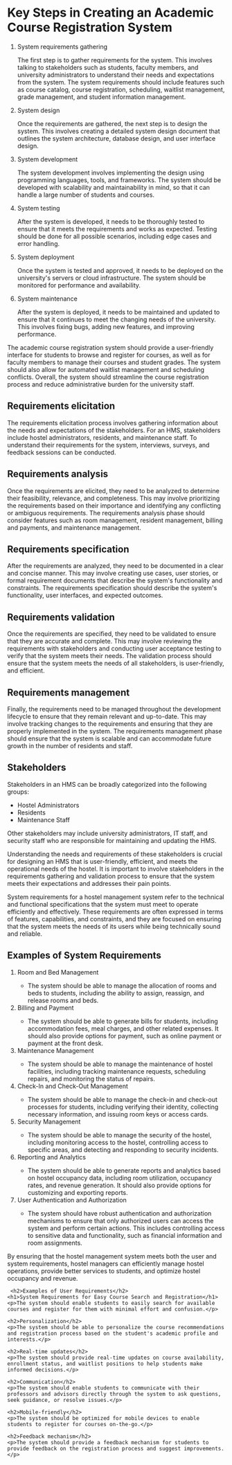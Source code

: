 <!DOCTYPE html>
<html>
<head>
	<title>Key Steps in Creating an Academic Course Registration System</title>
</head>
<body>
	<h1>Key Steps in Creating an Academic Course Registration System</h1>
	<ol>
		<li>System requirements gathering</li>
		<p>The first step is to gather requirements for the system. This involves talking to stakeholders such as students, faculty members, and university administrators to understand their needs and expectations from the system. The system requirements should include features such as course catalog, course registration, scheduling, waitlist management, grade management, and student information management.</p>
		<li>System design</li>
		<p>Once the requirements are gathered, the next step is to design the system. This involves creating a detailed system design document that outlines the system architecture, database design, and user interface design.</p>
		<li>System development</li>
		<p>The system development involves implementing the design using programming languages, tools, and frameworks. The system should be developed with scalability and maintainability in mind, so that it can handle a large number of students and courses.</p>
		<li>System testing</li>
		<p>After the system is developed, it needs to be thoroughly tested to ensure that it meets the requirements and works as expected. Testing should be done for all possible scenarios, including edge cases and error handling.</p>
		<li>System deployment</li>
		<p>Once the system is tested and approved, it needs to be deployed on the university's servers or cloud infrastructure. The system should be monitored for performance and availability.</p>
		<li>System maintenance</li>
		<p>After the system is deployed, it needs to be maintained and updated to ensure that it continues to meet the changing needs of the university. This involves fixing bugs, adding new features, and improving performance.</p>
	</ol>
	<p>The academic course registration system should provide a user-friendly interface for students to browse and register for courses, as well as for faculty members to manage their courses and student grades. The system should also allow for automated waitlist management and scheduling conflicts. Overall, the system should streamline the course registration process and reduce administrative burden for the university staff.</p>
  <h2>Requirements elicitation</h2>
<p>The requirements elicitation process involves gathering information about the needs and expectations of the stakeholders. For an HMS, stakeholders include hostel administrators, residents, and maintenance staff. To understand their requirements for the system, interviews, surveys, and feedback sessions can be conducted.</p>

<h2>Requirements analysis</h2>
<p>Once the requirements are elicited, they need to be analyzed to determine their feasibility, relevance, and completeness. This may involve prioritizing the requirements based on their importance and identifying any conflicting or ambiguous requirements. The requirements analysis phase should consider features such as room management, resident management, billing and payments, and maintenance management.</p>

<h2>Requirements specification</h2>
<p>After the requirements are analyzed, they need to be documented in a clear and concise manner. This may involve creating use cases, user stories, or formal requirement documents that describe the system's functionality and constraints. The requirements specification should describe the system's functionality, user interfaces, and expected outcomes.</p>

<h2>Requirements validation</h2>
<p>Once the requirements are specified, they need to be validated to ensure that they are accurate and complete. This may involve reviewing the requirements with stakeholders and conducting user acceptance testing to verify that the system meets their needs. The validation process should ensure that the system meets the needs of all stakeholders, is user-friendly, and efficient.</p>

<h2>Requirements management</h2>
<p>Finally, the requirements need to be managed throughout the development lifecycle to ensure that they remain relevant and up-to-date. This may involve tracking changes to the requirements and ensuring that they are properly implemented in the system. The requirements management phase should ensure that the system is scalable and can accommodate future growth in the number of residents and staff.</p>

<h2>Stakeholders</h2>
<p>Stakeholders in an HMS can be broadly categorized into the following groups:</p>

<ul>
	<li>Hostel Administrators</li>
	<li>Residents</li>
	<li>Maintenance Staff</li>
</ul>

<p>Other stakeholders may include university administrators, IT staff, and security staff who are responsible for maintaining and updating the HMS.</p>

<p>Understanding the needs and requirements of these stakeholders is crucial for designing an HMS that is user-friendly, efficient, and meets the operational needs of the hostel. It is important to involve stakeholders in the requirements gathering and validation process to ensure that the system meets their expectations and addresses their pain points.</p>
<p>System requirements for a hostel management system refer to the technical and functional specifications that the system must meet to operate efficiently and effectively. These requirements are often expressed in terms of features, capabilities, and constraints, and they are focused on ensuring that the system meets the needs of its users while being technically sound and reliable.</p>
    <h2>Examples of System Requirements</h2>
    <ol>
      <li>Room and Bed Management</li>
      <ul>
        <li>The system should be able to manage the allocation of rooms and beds to students, including the ability to assign, reassign, and release rooms and beds.</li>
      </ul>
      <li>Billing and Payment</li>
      <ul>
        <li>The system should be able to generate bills for students, including accommodation fees, meal charges, and other related expenses. It should also provide options for payment, such as online payment or payment at the front desk.</li>
      </ul>
      <li>Maintenance Management</li>
      <ul>
        <li>The system should be able to manage the maintenance of hostel facilities, including tracking maintenance requests, scheduling repairs, and monitoring the status of repairs.</li>
      </ul>
      <li>Check-In and Check-Out Management</li>
      <ul>
        <li>The system should be able to manage the check-in and check-out processes for students, including verifying their identity, collecting necessary information, and issuing room keys or access cards.</li>
      </ul>
      <li>Security Management</li>
      <ul>
        <li>The system should be able to manage the security of the hostel, including monitoring access to the hostel, controlling access to specific areas, and detecting and responding to security incidents.</li>
      </ul>
      <li>Reporting and Analytics</li>
      <ul>
        <li>The system should be able to generate reports and analytics based on hostel occupancy data, including room utilization, occupancy rates, and revenue generation. It should also provide options for customizing and exporting reports.</li>
      </ul>
      <li>User Authentication and Authorization</li>
      <ul>
        <li>The system should have robust authentication and authorization mechanisms to ensure that only authorized users can access the system and perform certain actions. This includes controlling access to sensitive data and functionality, such as financial information and room assignments.</li>
      </ul>
    </ol>
    <p>By ensuring that the hostel management system meets both the user and system requirements, hostel managers can efficiently manage hostel operations, provide better services to students, and optimize hostel occupancy and revenue.</p>
	
	 <h2>Examples of User Requirements</h2>
	<h1>System Requirements for Easy Course Search and Registration</h1>
	<p>The system should enable students to easily search for available courses and register for them with minimal effort and confusion.</p>

	<h2>Personalization</h2>
	<p>The system should be able to personalize the course recommendations and registration process based on the student's academic profile and interests.</p>

	<h2>Real-time updates</h2>
	<p>The system should provide real-time updates on course availability, enrollment status, and waitlist positions to help students make informed decisions.</p>

	<h2>Communication</h2>
	<p>The system should enable students to communicate with their professors and advisors directly through the system to ask questions, seek guidance, or resolve issues.</p>

	<h2>Mobile-friendly</h2>
	<p>The system should be optimized for mobile devices to enable students to register for courses on-the-go.</p>

	<h2>Feedback mechanism</h2>
	<p>The system should provide a feedback mechanism for students to provide feedback on the registration process and suggest improvements.</p>

</body>
</html>
